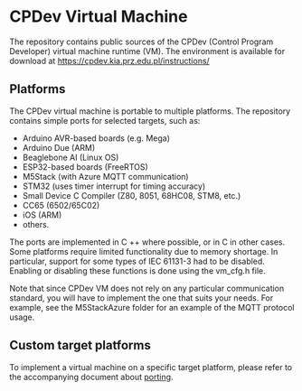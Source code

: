 # CPDev Virtual Machine

The repository contains public sources of the CPDev (Control Program Developer) virtual machine runtime (VM).
The environment is available for download at https://cpdev.kia.prz.edu.pl/instructions/ 

## Platforms

The CPDev virtual machine is portable to multiple platforms. The repository contains simple ports for selected targets, such as:
* Arduino AVR-based boards (e.g. Mega)
* Arduino Due (ARM)
* Beaglebone AI (Linux OS)
* ESP32-based boards (FreeRTOS)
* M5Stack (with Azure MQTT communication)
* STM32 (uses timer interrupt for timing accuracy)
* Small Device C Compiler (Z80, 8051, 68HC08, STM8, etc.)
* CC65 (6502/65C02)
* iOS (ARM)
* others.

The ports are implemented in C ++ where possible, or in C in other cases. Some platforms require limited functionality due to memory shortage. In particular, support for some types of IEC 61131-3 had to be disabled. Enabling or disabling these functions is done using the vm_cfg.h file. 

Note that since CPDev VM does not rely on any particular communication standard, you will have to implement the one that suits your needs. For example, see the M5StackAzure folder for an example of the MQTT protocol usage.

## Custom target platforms

To implement a virtual machine on a specific target platform, please refer to the accompanying document about [porting](porting.md).
